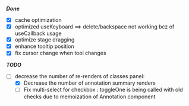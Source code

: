 **_Done_**

- [x] cache optimization
- [x] optimized useKeyboard ==> delete/backspace not working bcz of useCallback usage
- [x] optimize stage dragging
- [x] enhance tooltip position
- [x] fix cursor change when tool changes

**_TODO_**

- [ ] decrease the number of re-renders of classes panel:
  - [x] Decrease the number of annotation summary renders
  - [ ] Fix multi-select for checkbox : toggleOne is being called with old checks due to memoization of Annotation component
